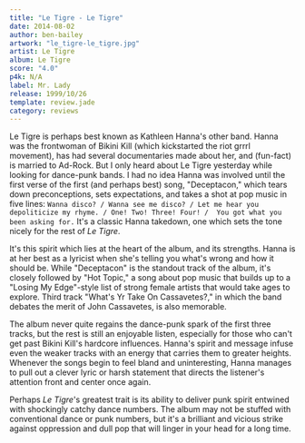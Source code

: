 ```yaml
---
title: "Le Tigre - Le Tigre"
date: 2014-08-02
author: ben-bailey
artwork: "le_tigre-le_tigre.jpg"
artist: Le Tigre
album: Le Tigre
score: "4.0"
p4k: N/A
label: Mr. Lady
release: 1999/10/26
template: review.jade
category: reviews
---
```


Le Tigre is perhaps best known as Kathleen Hanna's other band. Hanna was the frontwoman of Bikini Kill (which kickstarted the riot grrrl movement), has had several documentaries made about her, and (fun-fact) is married to Ad-Rock. But I only heard about Le Tigre yesterday while looking for dance-punk bands. I had no idea Hanna was involved until the first verse of the first (and perhaps best) song, "Deceptacon," which tears down preconceptions, sets expectations, and takes a shot at pop music in five lines: `Wanna disco? / Wanna see me disco? / Let me hear you depoliticize my rhyme. / One! Two! Three! Four! /  You got what you been asking for.` It's a classic Hanna takedown, one which sets the tone nicely for the rest of *Le Tigre*.

<span class="more">

It's this spirit which lies at the heart of the album, and its strengths. Hanna is at her best as a lyricist when she's telling you what's wrong and how it should be. While "Deceptacon" is the standout track of the album, it's closely followed by "Hot Topic," a song about pop music that builds up to a "Losing My Edge"-style list of strong female artists that would take ages to explore. Third track "What's Yr Take On Cassavetes?," in which the band debates the merit of John Cassavetes, is also memorable.

The album never quite regains the dance-punk spark of the first three tracks, but the rest is still an enjoyable listen, especially for those who can't get past Bikini Kill's hardcore influences. Hanna's spirit and message infuse even the weaker tracks with an energy that carries them to greater heights. Whenever the songs begin to feel bland and uninteresting, Hanna manages to pull out a clever lyric or harsh statement that directs the listener's attention front and center once again.

Perhaps *Le Tigre*'s greatest trait is its ability to deliver punk spirit entwined with shockingly catchy dance numbers. The album may not be stuffed with conventional dance or punk numbers, but it's a brilliant and vicious strike against oppression and dull pop that will linger in your head for a long time.
